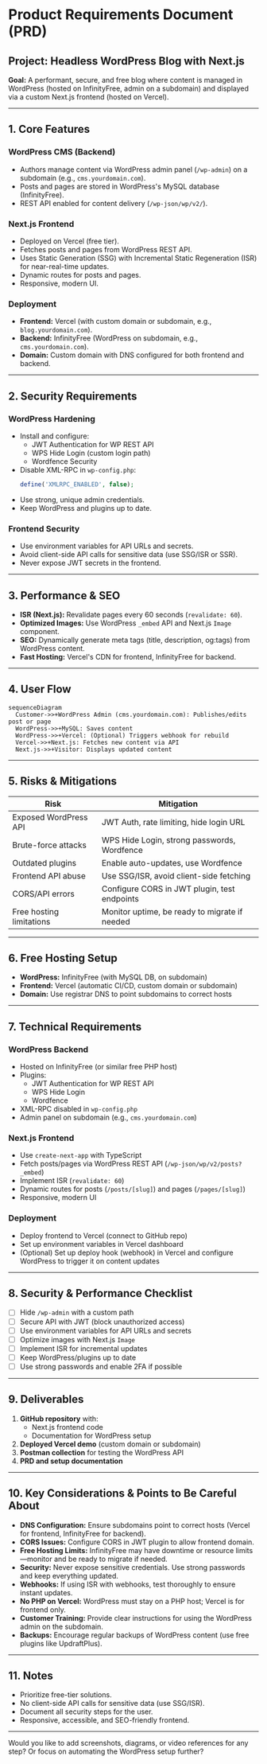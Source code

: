 # Product Requirements Document (PRD)

## Project: Headless WordPress Blog with Next.js

**Goal:**
A performant, secure, and free blog where content is managed in WordPress (hosted on InfinityFree, admin on a subdomain) and displayed via a custom Next.js frontend (hosted on Vercel).

---

## 1. Core Features

### WordPress CMS (Backend)
- Authors manage content via WordPress admin panel (`/wp-admin`) on a subdomain (e.g., `cms.yourdomain.com`).
- Posts and pages are stored in WordPress's MySQL database (InfinityFree).
- REST API enabled for content delivery (`/wp-json/wp/v2/`).

### Next.js Frontend
- Deployed on Vercel (free tier).
- Fetches posts and pages from WordPress REST API.
- Uses Static Generation (SSG) with Incremental Static Regeneration (ISR) for near-real-time updates.
- Dynamic routes for posts and pages.
- Responsive, modern UI.

### Deployment
- **Frontend:** Vercel (with custom domain or subdomain, e.g., `blog.yourdomain.com`).
- **Backend:** InfinityFree (WordPress on subdomain, e.g., `cms.yourdomain.com`).
- **Domain:** Custom domain with DNS configured for both frontend and backend.

---

## 2. Security Requirements

### WordPress Hardening
- Install and configure:
  - JWT Authentication for WP REST API
  - WPS Hide Login (custom login path)
  - Wordfence Security
- Disable XML-RPC in `wp-config.php`:
  ```php
  define('XMLRPC_ENABLED', false);
  ```
- Use strong, unique admin credentials.
- Keep WordPress and plugins up to date.

### Frontend Security
- Use environment variables for API URLs and secrets.
- Avoid client-side API calls for sensitive data (use SSG/ISR or SSR).
- Never expose JWT secrets in the frontend.

---

## 3. Performance & SEO

- **ISR (Next.js):** Revalidate pages every 60 seconds (`revalidate: 60`).
- **Optimized Images:** Use WordPress `_embed` API and Next.js `Image` component.
- **SEO:** Dynamically generate meta tags (title, description, og:tags) from WordPress content.
- **Fast Hosting:** Vercel's CDN for frontend, InfinityFree for backend.

---

## 4. User Flow

```mermaid
sequenceDiagram
  Customer->>+WordPress Admin (cms.yourdomain.com): Publishes/edits post or page
  WordPress->>+MySQL: Saves content
  WordPress->>+Vercel: (Optional) Triggers webhook for rebuild
  Vercel->>+Next.js: Fetches new content via API
  Next.js->>+Visitor: Displays updated content
```

---

## 5. Risks & Mitigations

| Risk                        | Mitigation                                      |
|-----------------------------|-------------------------------------------------|
| Exposed WordPress API       | JWT Auth, rate limiting, hide login URL         |
| Brute-force attacks         | WPS Hide Login, strong passwords, Wordfence     |
| Outdated plugins            | Enable auto-updates, use Wordfence              |
| Frontend API abuse          | Use SSG/ISR, avoid client-side fetching         |
| CORS/API errors             | Configure CORS in JWT plugin, test endpoints    |
| Free hosting limitations    | Monitor uptime, be ready to migrate if needed   |

---

## 6. Free Hosting Setup

- **WordPress:** InfinityFree (with MySQL DB, on subdomain)
- **Frontend:** Vercel (automatic CI/CD, custom domain or subdomain)
- **Domain:** Use registrar DNS to point subdomains to correct hosts

---

## 7. Technical Requirements

### WordPress Backend
- Hosted on InfinityFree (or similar free PHP host)
- Plugins:
  - JWT Authentication for WP REST API
  - WPS Hide Login
  - Wordfence
- XML-RPC disabled in `wp-config.php`
- Admin panel on subdomain (e.g., `cms.yourdomain.com`)

### Next.js Frontend
- Use `create-next-app` with TypeScript
- Fetch posts/pages via WordPress REST API (`/wp-json/wp/v2/posts?_embed`)
- Implement ISR (`revalidate: 60`)
- Dynamic routes for posts (`/posts/[slug]`) and pages (`/pages/[slug]`)
- Responsive, modern UI

### Deployment
- Deploy frontend to Vercel (connect to GitHub repo)
- Set up environment variables in Vercel dashboard
- (Optional) Set up deploy hook (webhook) in Vercel and configure WordPress to trigger it on content updates

---

## 8. Security & Performance Checklist

- [ ] Hide `/wp-admin` with a custom path
- [ ] Secure API with JWT (block unauthorized access)
- [ ] Use environment variables for API URLs and secrets
- [ ] Optimize images with Next.js `Image`
- [ ] Implement ISR for incremental updates
- [ ] Keep WordPress/plugins up to date
- [ ] Use strong passwords and enable 2FA if possible

---

## 9. Deliverables

1. **GitHub repository** with:
   - Next.js frontend code
   - Documentation for WordPress setup
2. **Deployed Vercel demo** (custom domain or subdomain)
3. **Postman collection** for testing the WordPress API
4. **PRD and setup documentation**

---

## 10. Key Considerations & Points to Be Careful About

- **DNS Configuration:** Ensure subdomains point to correct hosts (Vercel for frontend, InfinityFree for backend).
- **CORS Issues:** Configure CORS in JWT plugin to allow frontend domain.
- **Free Hosting Limits:** InfinityFree may have downtime or resource limits—monitor and be ready to migrate if needed.
- **Security:** Never expose sensitive credentials. Use strong passwords and keep everything updated.
- **Webhooks:** If using ISR with webhooks, test thoroughly to ensure instant updates.
- **No PHP on Vercel:** WordPress must stay on a PHP host; Vercel is for frontend only.
- **Customer Training:** Provide clear instructions for using the WordPress admin on the subdomain.
- **Backups:** Encourage regular backups of WordPress content (use free plugins like UpdraftPlus).

---

## 11. Notes
- Prioritize free-tier solutions.
- No client-side API calls for sensitive data (use SSG/ISR).
- Document all security steps for the user.
- Responsive, accessible, and SEO-friendly frontend.

---

Would you like to add screenshots, diagrams, or video references for any step? Or focus on automating the WordPress setup further?

